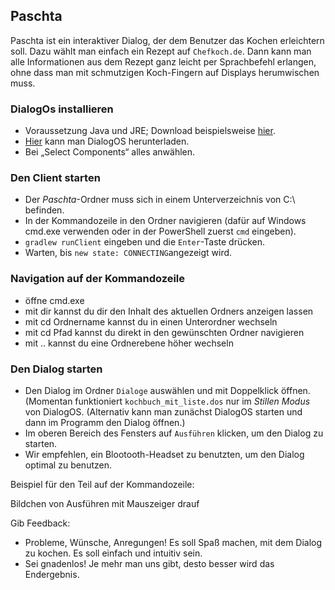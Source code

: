 ## Paschta

Paschta ist ein interaktiver Dialog, der dem Benutzer das Kochen erleichtern soll. Dazu wählt man einfach ein Rezept auf ```Chefkoch.de```. Dann kann man alle Informationen aus dem Rezept ganz leicht per Sprachbefehl erlangen, ohne dass man mit schmutzigen Koch-Fingern auf Displays herumwischen muss.

### DialogOs installieren
- Voraussetzung Java und JRE; Download beispielsweise <a href="https://www.oracle.com/technetwork/java/javase/downloads/jre8-downloads-2133155.html">hier</a>.
- <a href= "https://www.dialogos.app/de/index.html">Hier</a> kann man DialogOS herunterladen.
- Bei „Select Components“ alles anwählen.

### Den Client starten
- Der _Paschta_-Ordner muss sich in einem Unterverzeichnis von C:\ befinden.
- In der Kommandozeile in den Ordner navigieren (dafür auf Windows cmd.exe verwenden oder in der PowerShell zuerst ```cmd``` eingeben).
- ```gradlew runClient``` eingeben und die ```Enter```-Taste drücken.
- Warten, bis ```new state: CONNECTING```angezeigt wird.

### Navigation auf der Kommandozeile
-	öffne cmd.exe
-	mit dir kannst du dir den Inhalt des aktuellen Ordners anzeigen lassen
-	mit cd Ordnername kannst du in einen Unterordner wechseln
-	mit cd Pfad kannst du direkt in den gewünschten Ordner navigieren
-	mit .. kannst du eine Ordnerebene höher wechseln

### Den Dialog starten
- Den Dialog im Ordner ```Dialoge``` auswählen und mit Doppelklick öffnen. (Momentan funktioniert ```kochbuch_mit_liste.dos``` nur im _Stillen Modus_ von DialogOS.
(Alternativ kann man zunächst DialogOS starten und dann im Programm den Dialog öffnen.)
- Im oberen Bereich des Fensters auf ```Ausführen``` klicken, um den Dialog zu starten.
- Wir empfehlen, ein Blootooth-Headset zu benutzten, um den Dialog optimal zu benutzen.


Beispiel für den Teil auf der Kommandozeile:

Bildchen von Ausführen mit Mauszeiger drauf

Gib Feedback:
-	Probleme, Wünsche, Anregungen! Es soll Spaß machen, mit dem Dialog zu kochen. Es soll einfach und intuitiv sein.
-	Sei gnadenlos! Je mehr man uns gibt, desto besser wird das Endergebnis.
